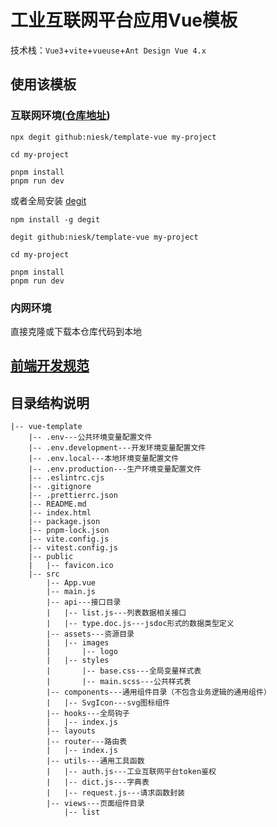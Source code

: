 # 工业互联网平台应用Vue模板

技术栈：`Vue3`+`vite`+`vueuse`+`Ant Design Vue 4.x`

## 使用该模板

### 互联网环境([仓库地址](https://github.com/niesk/template-vue))
```shell
npx degit github:niesk/template-vue my-project

cd my-project

pnpm install
pnpm run dev
```
或者全局安装 [degit](https://github.com/Rich-Harris/degit)
```shell
npm install -g degit

degit github:niesk/template-vue my-project

cd my-project

pnpm install
pnpm run dev
```

### 内网环境
直接克隆或下载本仓库代码到本地

## [前端开发规范](https://git.cisdigital.cn/qtouch/cisdi_projects/qingtan/front/qingtan-web/-/wikis/%E5%89%8D%E7%AB%AF%E5%BC%80%E5%8F%91%E8%A7%84%E8%8C%83)

## 目录结构说明

```
|-- vue-template
    |-- .env---公共环境变量配置文件
    |-- .env.development---开发环境变量配置文件
    |-- .env.local---本地环境变量配置文件
    |-- .env.production---生产环境变量配置文件
    |-- .eslintrc.cjs
    |-- .gitignore
    |-- .prettierrc.json
    |-- README.md
    |-- index.html
    |-- package.json
    |-- pnpm-lock.json
    |-- vite.config.js
    |-- vitest.config.js
    |-- public
    |   |-- favicon.ico
    |-- src
        |-- App.vue
        |-- main.js
        |-- api---接口目录
        |   |-- list.js---列表数据相关接口
        |   |-- type.doc.js---jsdoc形式的数据类型定义
        |-- assets---资源目录
        |   |-- images
        |       |-- logo
        |   |-- styles
        |       |-- base.css---全局变量样式表
        |       |-- main.scss---公共样式表
        |-- components---通用组件目录（不包含业务逻辑的通用组件）
        |   |-- SvgIcon---svg图标组件
        |-- hooks---全局钩子
        |   |-- index.js
        |-- layouts
        |-- router---路由表
        |   |-- index.js
        |-- utils---通用工具函数
        |   |-- auth.js---工业互联网平台token鉴权
        |   |-- dict.js---字典表
        |   |-- request.js---请求函数封装
        |-- views---页面组件目录
            |-- list
```
